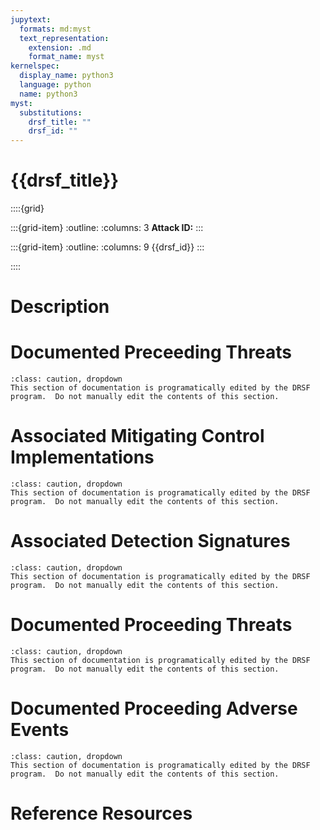 ```yaml
---
jupytext:
  formats: md:myst
  text_representation:
    extension: .md
    format_name: myst
kernelspec:
  display_name: python3
  language: python
  name: python3
myst:
  substitutions:
    drsf_title: ""
    drsf_id: ""
---
```


# {{drsf_title}}

::::{grid}

:::{grid-item}
:outline:
:columns: 3
**Attack ID:**
:::

:::{grid-item}
:outline:
:columns: 9
{{drsf_id}}
:::

::::

# Description

# Documented Preceeding Threats

```{admonition} Automated Documentation Section
:class: caution, dropdown
This section of documentation is programatically edited by the DRSF program.  Do not manually edit the contents of this section.
```

# Associated Mitigating Control Implementations

```{admonition} Automated Documentation Section
:class: caution, dropdown
This section of documentation is programatically edited by the DRSF program.  Do not manually edit the contents of this section.
```

# Associated Detection Signatures

```{admonition} Automated Documentation Section
:class: caution, dropdown
This section of documentation is programatically edited by the DRSF program.  Do not manually edit the contents of this section.
```

# Documented Proceeding Threats

```{admonition} Automated Documentation Section
:class: caution, dropdown
This section of documentation is programatically edited by the DRSF program.  Do not manually edit the contents of this section.
```

# Documented Proceeding Adverse Events

```{admonition} Automated Documentation Section
:class: caution, dropdown
This section of documentation is programatically edited by the DRSF program.  Do not manually edit the contents of this section.
```

# Reference Resources
